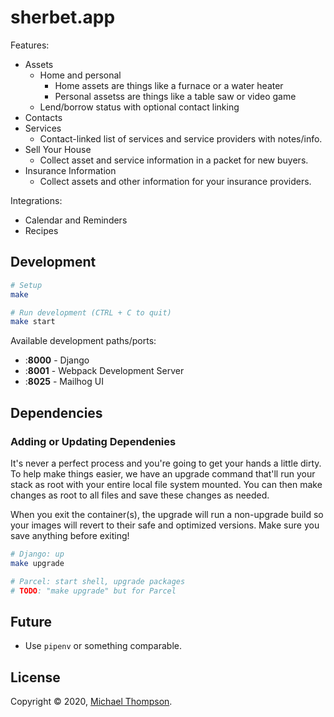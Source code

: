 # sherbet.app

Features:

* Assets
  * Home and personal
    * Home assets are things like a furnace or a water heater
    * Personal assetss are things like a table saw or video game
  * Lend/borrow status with optional contact linking
* Contacts
* Services
  * Contact-linked list of services and service providers with notes/info.
* Sell Your House
  * Collect asset and service information in a packet for new buyers.
* Insurance Information
  * Collect assets and other information for your insurance providers.

Integrations:

* Calendar and Reminders
* Recipes


## Development

```bash
# Setup
make

# Run development (CTRL + C to quit)
make start
```

Available development paths/ports:

* _<sherbet-host>_:**8000** - Django
* _<sherbet-host>_:**8001** - Webpack Development Server
* _<sherbet-host>_:**8025** - Mailhog UI

## Dependencies

### Adding or Updating Dependenies

It's never a perfect process and you're going to get your hands a little dirty. To help make things easier, we have an upgrade command that'll run your stack as root with your entire local file system mounted. You can then make changes as root to all files and save these changes as needed.

When you exit the container(s), the upgrade will run a non-upgrade build so your images will revert to their safe and optimized versions. Make sure you save anything before exiting!

```bash
# Django: up
make upgrade

# Parcel: start shell, upgrade packages
# TODO: "make upgrade" but for Parcel
```

## Future

* Use `pipenv` or something comparable.

## License

Copyright © 2020, [Michael Thompson](https://github.com/actionscripted).
